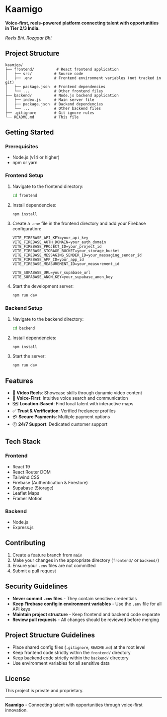 # Kaamigo

**Voice-first, reels-powered platform connecting talent with opportunities in Tier 2/3 India.**

*Reels Bhi. Rozgaar Bhi.*

## Project Structure

```
kaamigo/
├── frontend/          # React frontend application
│   ├── src/          # Source code
│   ├── .env          # Frontend environment variables (not tracked in git)
│   ├── package.json  # Frontend dependencies
│   └── ...           # Other frontend files
├── backend/          # Node.js backend application
│   ├── index.js      # Main server file
│   ├── package.json  # Backend dependencies
│   └── ...           # Other backend files
├── .gitignore        # Git ignore rules
└── README.md         # This file
```

## Getting Started

### Prerequisites

- Node.js (v14 or higher)
- npm or yarn

### Frontend Setup

1. Navigate to the frontend directory:
   ```bash
   cd frontend
   ```

2. Install dependencies:
   ```bash
   npm install
   ```

3. Create a `.env` file in the frontend directory and add your Firebase configuration:
   ```env
   VITE_FIREBASE_API_KEY=your_api_key
   VITE_FIREBASE_AUTH_DOMAIN=your_auth_domain
   VITE_FIREBASE_PROJECT_ID=your_project_id
   VITE_FIREBASE_STORAGE_BUCKET=your_storage_bucket
   VITE_FIREBASE_MESSAGING_SENDER_ID=your_messaging_sender_id
   VITE_FIREBASE_APP_ID=your_app_id
   VITE_FIREBASE_MEASUREMENT_ID=your_measurement_id
   
   VITE_SUPABASE_URL=your_supabase_url
   VITE_SUPABASE_ANON_KEY=your_supabase_anon_key
   ```

4. Start the development server:
   ```bash
   npm run dev
   ```

### Backend Setup

1. Navigate to the backend directory:
   ```bash
   cd backend
   ```

2. Install dependencies:
   ```bash
   npm install
   ```

3. Start the server:
   ```bash
   npm run dev
   ```

## Features

- 🎥 **Video Reels**: Showcase skills through dynamic video content
- 🎤 **Voice-First**: Intuitive voice search and communication
- 🗺️ **Location-Based**: Find local talent with interactive maps
- ✅ **Trust & Verification**: Verified freelancer profiles
- 💳 **Secure Payments**: Multiple payment options
- 🕐 **24/7 Support**: Dedicated customer support

## Tech Stack

### Frontend
- React 19
- React Router DOM
- Tailwind CSS
- Firebase (Authentication & Firestore)
- Supabase (Storage)
- Leaflet Maps
- Framer Motion

### Backend
- Node.js
- Express.js

## Contributing

1. Create a feature branch from `main`
2. Make your changes in the appropriate directory (`frontend/` or `backend/`)
3. Ensure your `.env` files are not committed
4. Submit a pull request

## Security Guidelines

- **Never commit `.env` files** - They contain sensitive credentials
- **Keep Firebase config in environment variables** - Use the `.env` file for all API keys
- **Maintain project structure** - Keep frontend and backend code separate
- **Review pull requests** - All changes should be reviewed before merging

## Project Structure Guidelines

- Place shared config files (`.gitignore`, `README.md`) at the root level
- Keep frontend code strictly within the `frontend/` directory
- Keep backend code strictly within the `backend/` directory
- Use environment variables for all sensitive data

## License

This project is private and proprietary.

---

**Kaamigo** - Connecting talent with opportunities through voice-first innovation.
